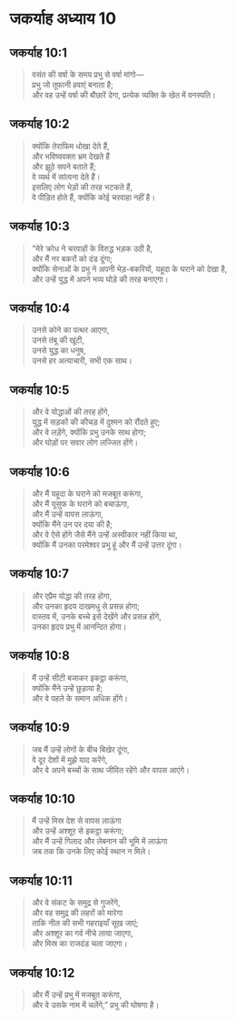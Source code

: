 # जकर्याह अध्याय 10

## जकर्याह 10:1

> वसंत की वर्षा के समय प्रभु से वर्षा मांगो—  
> प्रभु जो तूफानी हवाएं बनाता है;  
> और वह उन्हें वर्षा की बौछारें देगा, प्रत्येक व्यक्ति के खेत में वनस्पति।

## जकर्याह 10:2

> क्योंकि तेराफिम धोखा देते हैं,  
> और भविष्यवक्ता भ्रम देखते हैं  
> और झूठे सपने बताते हैं;  
> वे व्यर्थ में सांत्वना देते हैं।  
> इसलिए लोग भेड़ों की तरह भटकते हैं,  
> वे पीड़ित होते हैं, क्योंकि कोई चरवाहा नहीं है।

## जकर्याह 10:3

> "मेरे क्रोध ने चरवाहों के विरुद्ध भड़क उठी है,  
> और मैं नर बकरों को दंड दूंगा;  
> क्योंकि सेनाओं के प्रभु ने अपनी भेड़-बकरियों, यहूदा के घराने को देखा है,  
> और उन्हें युद्ध में अपने भव्य घोड़े की तरह बनाएगा।

## जकर्याह 10:4

> उनसे कोने का पत्थर आएगा,  
> उनसे तंबू की खूंटी,  
> उनसे युद्ध का धनुष,  
> उनसे हर अत्याचारी, सभी एक साथ।

## जकर्याह 10:5

> और वे योद्धाओं की तरह होंगे,  
> युद्ध में सड़कों की कीचड़ में दुश्मन को रौंदते हुए;  
> और वे लड़ेंगे, क्योंकि प्रभु उनके साथ होगा;  
> और घोड़ों पर सवार लोग लज्जित होंगे।

## जकर्याह 10:6

> और मैं यहूदा के घराने को मजबूत करूंगा,  
> और मैं यूसुफ के घराने को बचाऊंगा,  
> और मैं उन्हें वापस लाऊंगा,  
> क्योंकि मैंने उन पर दया की है;  
> और वे ऐसे होंगे जैसे मैंने उन्हें अस्वीकार नहीं किया था,  
> क्योंकि मैं उनका परमेश्वर प्रभु हूं और मैं उन्हें उत्तर दूंगा।

## जकर्याह 10:7

> और एप्रैम योद्धा की तरह होगा,  
> और उनका हृदय दाखमधु से प्रसन्न होगा;  
> वास्तव में, उनके बच्चे इसे देखेंगे और प्रसन्न होंगे,  
> उनका हृदय प्रभु में आनन्दित होगा।

## जकर्याह 10:8

> मैं उन्हें सीटी बजाकर इकट्ठा करूंगा,  
> क्योंकि मैंने उन्हें छुड़ाया है;  
> और वे पहले के समान अधिक होंगे।

## जकर्याह 10:9

> जब मैं उन्हें लोगों के बीच बिखेर दूंगा,  
> वे दूर देशों में मुझे याद करेंगे,  
> और वे अपने बच्चों के साथ जीवित रहेंगे और वापस आएंगे।

## जकर्याह 10:10

> मैं उन्हें मिस्र देश से वापस लाऊंगा  
> और उन्हें अश्शूर से इकट्ठा करूंगा;  
> और मैं उन्हें गिलाद और लेबनान की भूमि में लाऊंगा  
> जब तक कि उनके लिए कोई स्थान न मिले।

## जकर्याह 10:11

> और वे संकट के समुद्र से गुजरेंगे,  
> और वह समुद्र की लहरों को मारेगा  
> ताकि नील की सभी गहराइयाँ सूख जाएं;  
> और अश्शूर का गर्व नीचे लाया जाएगा,  
> और मिस्र का राजदंड चला जाएगा।

## जकर्याह 10:12

> और मैं उन्हें प्रभु में मजबूत करूंगा,  
> और वे उसके नाम में चलेंगे,” प्रभु की घोषणा है।
